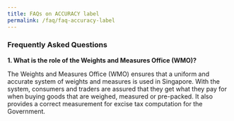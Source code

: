 ```yaml
---
title: FAQs on ACCURACY label
permalink: /faq/faq-accuracy-label
---
```


### Frequently Asked Questions

**1. What is the role of the Weights and Measures Office (WMO)?**

The Weights and Measures Office (WMO) ensures that a uniform and accurate system of weights and measures is used in Singapore. With the system, consumers and traders are assured that they get what they pay for when buying goods that are weighed, measured or pre-packed. It also provides a correct measurement for excise tax computation for the Government.
